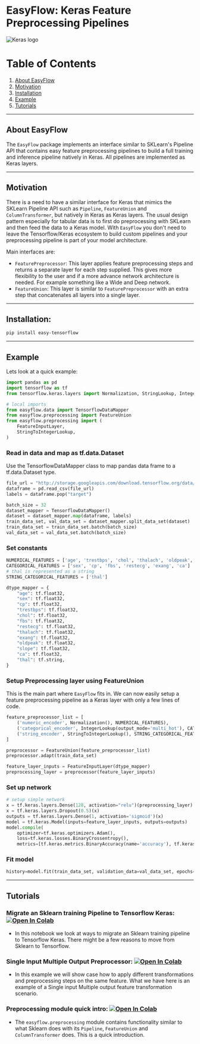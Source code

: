 # EasyFlow: Keras Feature Preprocessing Pipelines

![Keras logo](https://s3.amazonaws.com/keras.io/img/keras-logo-2018-large-1200.png)

# Table of Contents
1. [About EasyFlow](#about-EasyFlow)
2. [Motivation](#motivation)
3. [Installation](#installation)
4. [Example](#example)
5. [Tutorials](#tutorials)

---

## About EasyFlow

The `EasyFlow` package implements an interface similar to SKLearn's Pipeline API that contains easy feature preprocessing pipelines to build a full training and inference pipeline natively in Keras. All pipelines are implemented as Keras layers. 

---

## Motivation

There is a need to have a similar interface for Keras that mimics the SKLearn Pipeline API such as `Pipeline`, `FeatureUnion` and `ColumnTransformer`, but natively in Keras as Keras layers. The usual design pattern especially for tabular data is to first do preprocessing with SKLearn and then feed the data to a Keras model. With `EasyFlow` you don't need to leave the Tensorflow/Keras ecosystem to build custom pipelines and your preprocessing pipeline is part of your model architecture.

Main interfaces are:

* `FeaturePreprocessor`: This layer applies feature preprocessing steps and returns a separate layer for each step supplied. This gives more flexibility to the user and if a more advance network architecture is needed. For example something like a Wide and Deep network.
* `FeatureUnion`: This layer is similar to `FeaturePreprocessor` with an extra step that concatenates all layers into a single layer.

---

## Installation:

```bash
pip install easy-tensorflow
```

---

## Example

Lets look at a quick example:

```python
import pandas as pd
import tensorflow as tf
from tensorflow.keras.layers import Normalization, StringLookup, IntegerLookup

# local imports
from easyflow.data import TensorflowDataMapper
from easyflow.preprocessing import FeatureUnion
from easyflow.preprocessing import (
    FeatureInputLayer,
    StringToIntegerLookup,
)

```

### Read in data and map as tf.data.Dataset
Use the TensorflowDataMapper class to map pandas data frame to a tf.data.Dataset type.

```python
file_url = "http://storage.googleapis.com/download.tensorflow.org/data/heart.csv"
dataframe = pd.read_csv(file_url)
labels = dataframe.pop("target")

batch_size = 32
dataset_mapper = TensorflowDataMapper() 
dataset = dataset_mapper.map(dataframe, labels)
train_data_set, val_data_set = dataset_mapper.split_data_set(dataset)
train_data_set = train_data_set.batch(batch_size)
val_data_set = val_data_set.batch(batch_size)
```

### Set constants
```python
NUMERICAL_FEATURES = ['age', 'trestbps', 'chol', 'thalach', 'oldpeak', 'slope']
CATEGORICAL_FEATURES = ['sex', 'cp', 'fbs', 'restecg', 'exang', 'ca']
# thal is represented as a string
STRING_CATEGORICAL_FEATURES = ['thal']

dtype_mapper = {
    "age": tf.float32,
    "sex": tf.float32,
    "cp": tf.float32,
    "trestbps": tf.float32,
    "chol": tf.float32,
    "fbs": tf.float32,
    "restecg": tf.float32,
    "thalach": tf.float32,
    "exang": tf.float32,
    "oldpeak": tf.float32,
    "slope": tf.float32,
    "ca": tf.float32,
    "thal": tf.string,
}
```

### Setup Preprocessing layer using FeatureUnion

This is the main part where `EasyFlow` fits in. We can now easily setup a feature preprocessing pipeline as a Keras layer with only a few lines of code.

```python
feature_preprocessor_list = [
    ('numeric_encoder', Normalization(), NUMERICAL_FEATURES),
    ('categorical_encoder', IntegerLookup(output_mode='multi_hot'), CATEGORICAL_FEATURES),
    ('string_encoder', StringToIntegerLookup(), STRING_CATEGORICAL_FEATURES)
]

preprocessor = FeatureUnion(feature_preprocessor_list)
preprocessor.adapt(train_data_set)

feature_layer_inputs = FeatureInputLayer(dtype_mapper)
preprocessing_layer = preprocessor(feature_layer_inputs)
```

### Set up network

```python
# setup simple network
x = tf.keras.layers.Dense(128, activation="relu")(preprocessing_layer)
x = tf.keras.layers.Dropout(0.5)(x)
outputs = tf.keras.layers.Dense(1, activation='sigmoid')(x)
model = tf.keras.Model(inputs=feature_layer_inputs, outputs=outputs)
model.compile(
    optimizer=tf.keras.optimizers.Adam(),
    loss=tf.keras.losses.BinaryCrossentropy(),
    metrics=[tf.keras.metrics.BinaryAccuracy(name='accuracy'), tf.keras.metrics.AUC(name='auc')])
```

### Fit model

```python
history=model.fit(train_data_set, validation_data=val_data_set, epochs=10)
```

---

## Tutorials

### Migrate an Sklearn training Pipeline to Tensorflow Keras: [![Open In Colab](https://colab.research.google.com/assets/colab-badge.svg)](https://colab.research.google.com/github/fernandonieuwveldt/easyflow/blob/develop/examples/migrating_from_sklearn_to_keras/migrate_sklearn_pipeline.ipynb)
* In this notebook we look at ways to migrate an Sklearn training pipeline to Tensorflow Keras. There might be a few reasons to move from Sklearn to Tensorflow.


### Single Input Multiple Output Preprocessor: [![Open In Colab](https://colab.research.google.com/assets/colab-badge.svg)](https://colab.research.google.com/github/fernandonieuwveldt/easyflow/blob/develop/examples/single_input_multiple_output/single_input_multiple_output_preprocessor.ipynb)
* In this example we will show case how to apply different transformations and preprocessing steps on the same feature. What we have here is an example of a Single input Multiple output feature transformation scenario.

### Preprocessing module quick intro: [![Open In Colab](https://colab.research.google.com/assets/colab-badge.svg)](https://colab.research.google.com/github/fernandonieuwveldt/easyflow/blob/develop/examples/preprocessing_example/preprocessing_example.ipynb)
* The `easyflow.preprocessing` module contains functionality similar to what Sklearn does with its `Pipeline`, `FeatureUnion` and `ColumnTransformer` does. This is a quick introduction.
